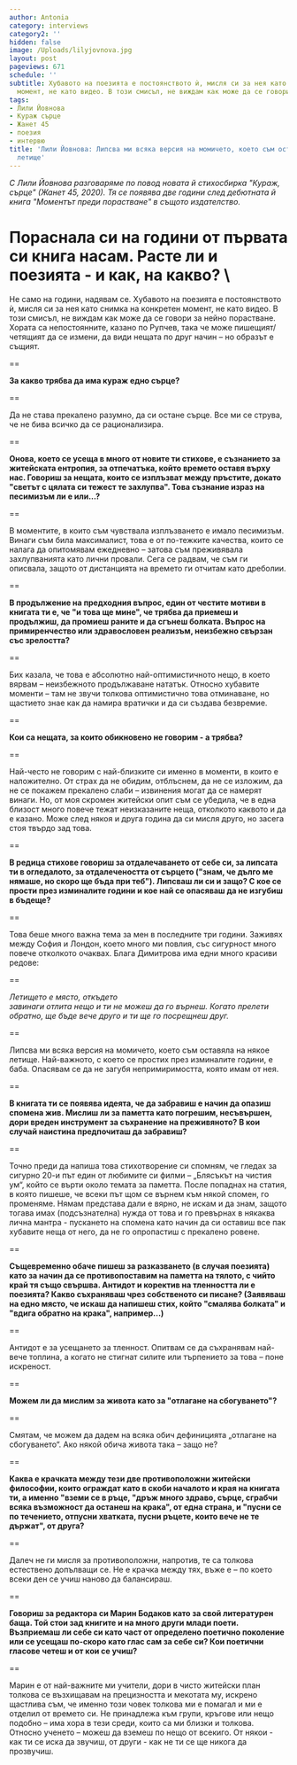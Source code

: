 ```yaml
---
author: Antonia
category: interviews
category2: ''
hidden: false
image: /Uploads/lilyjovnova.jpg
layout: post
pageviews: 671
schedule: ''
subtitle: Хубавото на поезията е постоянството ѝ, мисля си за нея като снимка на конкретен
  момент, не като видео. В този смисъл, не виждам как може да се говори за нейно порастване
tags:
- Лили Йовнова
- Кураж сърце
- Жанет 45
- поезия
- интервю
title: 'Лили Йовнова: Липсва ми всяка версия на момичето, което съм оставяла на някое
  летище'
---
```


*С Лили Йовнова разговаряме по повод новата й стихосбирка "Кураж, сърце" (Жанет 45, 2020). Тя се появява две години след дебютната й книга "Моментът преди порастване" в същото издателство.* 

**Пораснала си на години от първата си книга насам. Расте ли и поезията - и как, на какво?**
\
==

Не само на години, надявам се. Хубавото на поезията е постоянството ѝ, мисля си за нея като снимка на конкретен момент, не като видео. В този смисъл, не виждам как може да се говори за нейно порастване. Хората са непостоянните, казано по Рупчев, така че може пишещият/четящият да се измени, да види нещата по друг начин – но образът е същият. 

\==

**За какво трябва да има кураж едно сърце?**

\==

Да не става прекалено разумно, да си остане сърце. Все ми се струва, че не бива всичко да се рационализира. 

\==

**Онова, което се усеща в много от новите ти стихове, е съзнанието за житейската ентропия, за отпечатъка, който времето оставя върху нас. Говориш за нещата, които се изплъзват между пръстите, докато "светът с цялата си тежест те захлупва". Това съзнание израз на песимизъм ли е или...?** 

\==

В моментите, в които съм чувствала изплъзването е имало песимизъм. Винаги съм била максималист, това е от по-тежките качества, които се налага да опитомявам ежедневно – затова съм преживявала захлупванията като лични провали. Сега се радвам, че съм ги описвала, защото от дистанцията на времето ги отчитам като дреболии.

\==

**В продължение на предходния въпрос, един от честите мотиви в книгата ти е, че "и това ще мине", че трябва да приемеш и продължиш, да промиеш раните и да сгънеш болката. Въпрос на примиренчество или здравословен реализъм, неизбежно свързан със зрелостта?**

\==

Бих казала, че това е абсолютно най-оптимистичното нещо, в което вярвам – неизбежното продължаване нататък. Относно хубавите моменти – там не звучи толкова оптимистично това отминаване, но щастието знае как да намира вратички и да си създава безвремие. 

\==

**Кои са нещата, за които обикновено не говорим - а трябва?**

\==

Най-често не говорим с най-близките си именно в моменти, в които е наложително. От страх да не обидим, отблъснем, да не се изложим, да не се покажем прекалено слаби – извинения могат да се намерят винаги. Но, от моя скромен житейски опит съм се убедила, че в една близост много повече тежат неизказаните неща, отколкото каквото и да е казано. Може след някоя и друга година да си мисля друго, но засега стоя твърдо зад това.

\==

**В редица стихове говориш за отдалечаването от себе си, за липсата ти в огледалото, за отдалечеността от сърцето ("знам, че дълго ме нямаше, но скоро ще бъда при теб"). Липсваш ли си и защо? С кое се прости през изминалите години и кое най се опасяваш да не изгубиш в бъдеще?**

\==

Това беше много важна тема за мен в последните три години. Заживях между София и Лондон, което много ми повлия, със сигурност много повече отколкото очаквах. Блага Димитрова има едни много красиви редове:

\==

*Летището е място, откъдето*\
*завинаги отлита нещо
и ти не можеш да го върнеш. 
Когато прелети обратно,
ще бъде вече друго 
и ти ще го посрещнеш друг.* 

\==

Липсва ми всяка версия на момичето, което съм оставяла на някое летище. Най-важното, с което се простих през изминалите години, е баба. Опасявам се да не загубя непримиримостта, която имам от нея. 

\==

**В книгата ти се появява идеята, че да забравиш е начин да опазиш спомена жив. Мислиш ли за паметта като погрешим, несъвършен, дори вреден инструмент за съхранение на преживяното? В кои случай наистина предпочиташ да забравиш?**

\==

Точно преди да напиша това стихотворение си спомням, че гледах за сигурно 20-и път един от любимите си филми – „Блясъкът на чистия ум“, който се върти около темата за паметта. После попаднах на статия, в която пишеше, че всеки път щом се върнем към някой спомен, го променяме. Нямам представа дали е вярно, не искам и да знам, защото тогава имах (подсъзнателна) нужда от това и го превърнах в някаква лична мантра - пускането на спомена като начин да си оставиш все пак хубавите неща от него, да не го опропастиш с прекалено ровене.

\==

**Същевременно обаче пишеш за разказването (в случая поезията) като за начин да се противопоставим на паметта на тялото, с чийто край тя също свършва. Антидот и коректив на тленността ли е поезията? Какво съхраняваш чрез собственото си писане? (Заявяваш на едно място, че искаш да напишеш стих, който "смалява болката" и "вдига обратно на крака", например...)**

\==

Антидот е за усещането за тленност. Опитвам се да съхранявам най-вече топлина, а когато не стигнат силите или търпението за това – поне искреност. 

\==

**Можем ли да мислим за живота като за "отлагане на сбогуването"?**

\==

Смятам, че можем да дадем на всяка обич дефиницията „отлагане на сбогуването“. Ако някой обича живота така – защо не?

\==

**Каква е крачката между тези две противоположни житейски философии, които ограждат като в скоби началото и края на книгата ти, а именно "вземи се в ръце, "дръж много здраво, сърце, сграбчи всяка възможност да останеш на крака", от една страна, и "пусни се по течението, отпусни хватката, пусни ръцете, които вече не те държат", от друга?**

\==

Далеч не ги мисля за противоположни, напротив, те са толкова естествено допълващи се. Не е крачка между тях, въже е – по което всеки ден се учиш наново да балансираш. 

\==

**Говориш за редактора си Марин Бодаков като за свой литературен баща. Той стои зад книгите и на много други млади поети. Възприемаш ли себе си като част от определено поетично поколение или се усещаш по-скоро като глас сам за себе си? Кои поетични гласове четеш и от кои се учиш?**

\==

Марин е от най-важните ми учители, дори в чисто житейски план толкова се възхищавам на прецизността и мекотата му, искрено щастлива съм, че именно този човек толкова ми е помагал и ми е отделил от времето си. Не принадлежа към групи, кръгове или нещо подобно – има хора в тези среди, които са ми близки и толкова. Относно ученето – можеш да вземеш по нещо от всекиго. От някои - как ти се иска да звучиш, от други - как не ти се ще никога да прозвучиш.